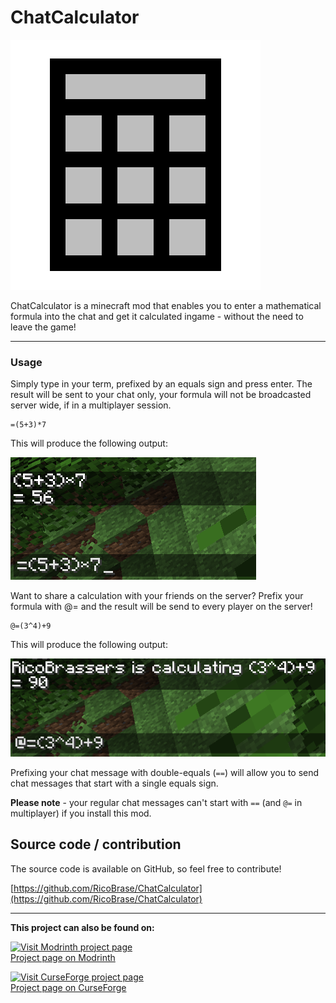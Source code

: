 # ChatCalculator

![ChatCalculator mod logo](https://raw.githubusercontent.com/RicoBrase/ChatCalculator/e17f78444331460b98e8efec5d06ad0cd2ffa5c8/src/main/resources/assets/chatcalculator/logo.png)

ChatCalculator is a minecraft mod that enables you to enter a mathematical formula into the chat and get it calculated ingame - without the need to leave the game!

---
<span style="text-align:left;"></span>
### Usage

Simply type in your term, prefixed by an equals sign and press enter. The result will be sent to your chat only, your formula will not be broadcasted server wide, if in a multiplayer session.

    =(5+3)*7

This will produce the following output:

![Result of entering =(5+3)*7 into the chat](https://raw.githubusercontent.com/RicoBrase/ChatCalculator/ebab90fa8135eb74357a667dac6f055b330088af/src/main/resources/assets/chatcalc/screenshot_1.png)

Want to share a calculation with your friends on the server? Prefix your formula with @= and the result will be send to every player on the server!

    @=(3^4)+9

This will produce the following output:

![Result of entering =(3^4)+9 into the chat](https://raw.githubusercontent.com/RicoBrase/ChatCalculator/ebab90fa8135eb74357a667dac6f055b330088af/src/main/resources/assets/chatcalc/screenshot_2.png)

Prefixing your chat message with double-equals (`==`) will allow you to send chat messages that start with a single equals sign.

**Please note** - your regular chat messages can't start with `==` (and `@=` in multiplayer) if you install this mod.

## Source code / contribution
The source code is available on GitHub, so feel free to contribute!

[https://github.com/RicoBrase/ChatCalculator](https://github.com/RicoBrase/ChatCalculator)

---

**This project can also be found on:**

[![Visit Modrinth project page](https://img.shields.io/badge/Modrinth-v1.6.0_--_Fabric_%7C_Forge-%2300af5c?logo=modrinth)](https://modrinth.com/mod/chatcalculator)<br/>
[Project page on Modrinth](https://modrinth.com/mod/chatcalculator)

[![Visit CurseForge project page](https://img.shields.io/badge/CurseForge-v1.6.0_--_Fabric_%7C_Forge-%23f16436?logo=curseforge)](https://www.curseforge.com/minecraft/mc-mods/chatcalculator)<br/>
[Project page on CurseForge](https://www.curseforge.com/minecraft/mc-mods/chatcalculator)